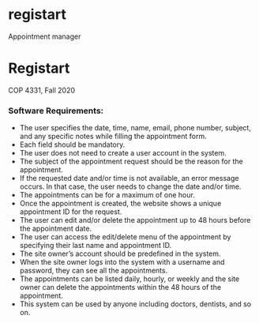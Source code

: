 # registart
Appointment manager


# Registart
COP 4331, Fall 2020

### Software Requirements:
- The user specifies the date, time, name, email, phone number, subject, and any specific notes while 
filling the appointment form.
- Each field should be mandatory.
- The user does not need to create a user account in the system.
- The subject of the appointment request should be the reason for the appointment. 
- If the requested date and/or time is not available, an error message occurs. In that case, the user needs to change the date and/or time.
- The appointments can be for a maximum of one hour.
- Once the appointment is created, the website shows a unique appointment ID for the request.
- The user can edit and/or delete the appointment up to 48 hours before the appointment date.
- The user can access the edit/delete menu of the appointment by specifying their last name and appointment ID.
- The site owner’s account should be predefined in the system.
- When the site owner logs into the system with a username and password, they can see all the appointments.
- The appointments can be listed daily, hourly, or weekly and the site owner can delete the appointments within the 48 hours of the appointment.
- This system can be used by anyone including doctors, dentists, and so on.
